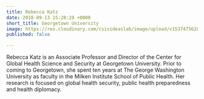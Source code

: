 ```yaml
---
title: Rebecca Katz
date: 2018-09-13 15:28:19 +0000
short_title: Georgetown University
image: https://res.cloudinary.com/csisideaslab/image/upload/v1537475628/health-commission/Katz_Rebecca.jpg
published: false

---
```

Rebecca Katz is an Associate Professor and Director of the Center for Global Health Science and Security at Georgetown University. Prior to coming to Georgetown, she spent ten years at The George Washington University as faculty in the Milken Institute School of Public Health. Her research is focused on global health security, public health preparedness and health diplomacy.
